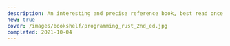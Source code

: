 ```yaml
---
description: An interesting and precise reference book, best read once past the beginner stage. Worth reading as refresh also for those who already read the 1st edition, although it's not a small book.
new: true
cover: /images/bookshelf/programming_rust_2nd_ed.jpg
completed: 2021-10-04
---
```

